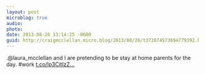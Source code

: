 ```yaml
---
layout: post
microblog: true
audio: 
photo: 
date: 2013-08-26 13:14:25 -0600
guid: http://craigmcclellan.micro.blog/2013/08/26/t372074573694779392.html
---
```

.@laura_mcclellan and I are pretending to be stay at home parents for the day. #work [t.co/lp3CitIzZ...](http://t.co/lp3CitIzZY)
